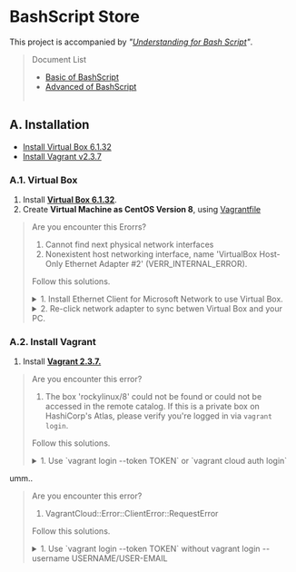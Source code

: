 # BashScript Store

This project is accompanied by _"[Understanding for Bash Script](https://www.notion.so/unchaptered/BashScript-12d7e97277684b7789c47cd68b7e2307?pvs=4)"_.

> Document List 
> - [Basic of BashScript](src/01_basic)
> - [Advanced of BashScript](src/02_advanced)
> <br><br>

## A. Installation

- [Install Virtual Box 6.1.32](./README.md#a1-virtual-box)
- [Install Vagrant v2.3.7](./README.md#a2-install-vagrant)

### A.1. Virtual Box

1. Install **[Virtual Box 6.1.32](https://download.virtualbox.org/virtualbox/6.1.32/)**.
2. Create **Virtual Machine as CentOS Version 8**, using [Vagrantfile](./Vagrantfile)

> Are you encounter this Erorrs? <br>
> 
> 1. Cannot find next physical network interfaces
> 2. Nonexistent host networking interface, name 'VirtualBox Host-Only Ethernet Adapter #2' (VERR_INTERNAL_ERROR).
>
> Follow this solutions. <br>
> 
> <details>
>    <summary> 1. Install Ethernet Client for Microsoft Network to use Virtual Box. </summary>
>        <image
>            style="width: 700px;"
>            src="images/virtualbox_ethernet_setup_01.png" />
>        <image
>            style="width: 700px;"
>            src="images/virtualbox_ethernet_setup_02.png" />
>        <image
>            style="width: 700px;"
>            src="images/virtualbox_ethernet_setup_03.png" />
> </details>
> <details>
>    <summary> 2. Re-click network adapter to sync betwen Virtual Box and your PC. </summary>
>        <image
>            style="width: 700px;"
>            src="images/virtualbox_network_adapter_01.png" />

### A.2. Install Vagrant

1. Install **[Vagrant 2.3.7.](https://developer.hashicorp.com/vagrant/docs/v2.3.7/installation)**

> Are you encounter this error?
>
> 1. The box 'rockylinux/8' could not be found or could not be accessed in the remote catalog. If this is a private box on HashiCorp's Atlas, please verify you're logged in via `vagrant login`.
> 
> Follow this solutions. <br>
>
> <details>
>    <summary> 1. Use `vagrant login --token TOKEN` or `vagrant cloud auth login` </summary>
>    
> 1.a. Use `vagrant login --token TOKEN` after publish access token with Vagrant Cloud Web Console. <br>
> 1.b. Use `Vagrant cloud auth login`.
> </details>

umm..

> Are you encounter this error?
>
> 1. VagrantCloud::Error::ClientError::RequestError
>
> Follow this solutions.
>
> <details>
>    <summary> 1. Use `vagrant login --token TOKEN` without vagrant login --username USERNAME/USER-EMAIL</summary>
> In some device, vagrant login occure error.
> </details>